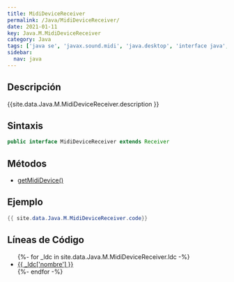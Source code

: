 ```yaml
---
title: MidiDeviceReceiver
permalink: /Java/MidiDeviceReceiver/
date: 2021-01-11
key: Java.M.MidiDeviceReceiver
category: Java
tags: ['java se', 'javax.sound.midi', 'java.desktop', 'interface java', 'Java 1.7']
sidebar: 
  nav: java
---
```


## Descripción
{{site.data.Java.M.MidiDeviceReceiver.description }}

## Sintaxis
~~~java
public interface MidiDeviceReceiver extends Receiver
~~~

## Métodos
* [getMidiDevice()](/Java/MidiDeviceReceiver/getMidiDevice)

## Ejemplo
~~~java
{{ site.data.Java.M.MidiDeviceReceiver.code}}
~~~

## Líneas de Código
<ul>
{%- for _ldc in site.data.Java.M.MidiDeviceReceiver.ldc -%}
   <li>
       <a href="{{_ldc['url'] }}">{{ _ldc['nombre'] }}</a>
   </li>
{%- endfor -%}
</ul>
